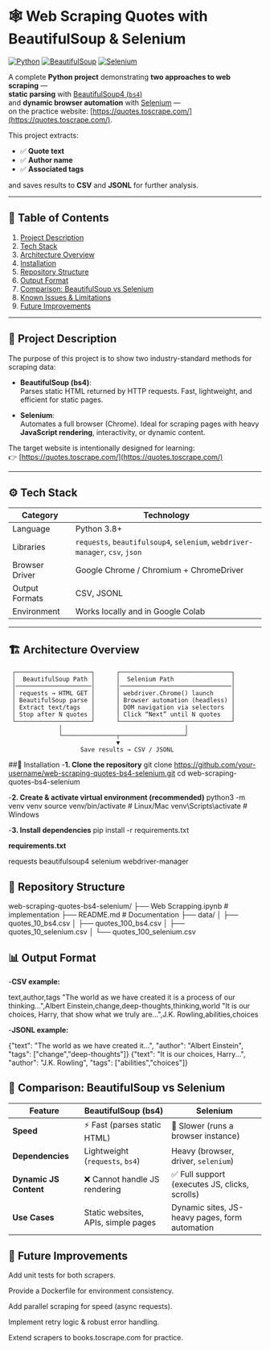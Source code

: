 # 🕸️ Web Scraping Quotes with BeautifulSoup & Selenium

[![Python](https://img.shields.io/badge/python-3.8%2B-blue.svg)](https://www.python.org/)
[![BeautifulSoup](https://img.shields.io/badge/library-BeautifulSoup4-brightgreen)](https://www.crummy.com/software/BeautifulSoup/bs4/doc/)
[![Selenium](https://img.shields.io/badge/library-Selenium-orange)](https://www.selenium.dev/documentation/)

A complete **Python project** demonstrating **two approaches to web scraping** —  
**static parsing** with [BeautifulSoup4 (`bs4`)](https://www.crummy.com/software/BeautifulSoup/bs4/doc/)  
and **dynamic browser automation** with [Selenium](https://www.selenium.dev/documentation/) —  
on the practice website: [https://quotes.toscrape.com/](https://quotes.toscrape.com/).

This project extracts:
- ✅ **Quote text**
- ✅ **Author name**
- ✅ **Associated tags**

and saves results to **CSV** and **JSONL** for further analysis.

---

## 📑 Table of Contents
1. [Project Description](#project-description)
2. [Tech Stack](#tech-stack)
3. [Architecture Overview](#architecture-overview)
4. [Installation](#installation)
5. [Repository Structure](#repository-structure)
9. [Output Format](#output-format)
10. [Comparison: BeautifulSoup vs Selenium](#comparison-beautifulsoup-vs-selenium)
11. [Known Issues & Limitations](#known-issues--limitations)
12. [Future Improvements](#future-improvements)


---

## 📘 Project Description
The purpose of this project is to show two industry-standard methods for scraping data:

- **BeautifulSoup (bs4)**:  
  Parses static HTML returned by HTTP requests. Fast, lightweight, and efficient for static pages.

- **Selenium**:  
  Automates a full browser (Chrome). Ideal for scraping pages with heavy **JavaScript rendering**, interactivity, or dynamic content.

The target website is intentionally designed for learning:  
👉 [https://quotes.toscrape.com/](https://quotes.toscrape.com/)

---

## ⚙️ Tech Stack
| Category         | Technology                                                                 |
|------------------|-----------------------------------------------------------------------------|
| Language         | Python 3.8+                                                                 |
| Libraries        | `requests`, `beautifulsoup4`, `selenium`, `webdriver-manager`, `csv`, `json`|
| Browser Driver   | Google Chrome / Chromium + ChromeDriver                                     |
| Output Formats   | CSV, JSONL                                                                  |
| Environment      | Works locally and in Google Colab                                           |

---

## 🏗️ Architecture Overview
```text
 ┌─────────────────────┐      ┌───────────────────────────────┐
 │  BeautifulSoup Path │      │  Selenium Path                │
 │─────────────────────│      │───────────────────────────────│
 │ requests → HTML GET │      │ webdriver.Chrome() launch     │
 │ BeautifulSoup parse │      │ Browser automation (headless) │
 │ Extract text/tags   │      │ DOM navigation via selectors  │
 │ Stop after N quotes │      │ Click “Next” until N quotes   │
 └─────────────────────┘      └───────────────────────────────┘
              │                                  │
              └───────────────┬──────────────────┘
                              ▼
                    Save results → CSV / JSONL

```
##🔧 Installation
-**1. Clone the repository**
git clone https://github.com/your-username/web-scraping-quotes-bs4-selenium.git
cd web-scraping-quotes-bs4-selenium

-**2. Create & activate virtual environment (recommended)**
python3 -m venv venv
source venv/bin/activate   # Linux/Mac
venv\Scripts\activate      # Windows

-**3. Install dependencies**
pip install -r requirements.txt


**requirements.txt**

requests
beautifulsoup4
selenium
webdriver-manager



## 📂 Repository Structure
web-scraping-quotes-bs4-selenium/
├── Web Scrapping.ipynb          # implementation
├── README.md              # Documentation
├── data/
│   ├── quotes_10_bs4.csv
│   ├── quotes_100_bs4.csv
│   ├── quotes_10_selenium.csv
│   └── quotes_100_selenium.csv



## 📊 Output Format

-**CSV example:**

text,author,tags
"The world as we have created it is a process of our thinking...",Albert Einstein,change,deep-thoughts,thinking,world
"It is our choices, Harry, that show what we truly are...",J.K. Rowling,abilities,choices


-**JSONL example:**

{"text": "The world as we have created it...", "author": "Albert Einstein", "tags": ["change","deep-thoughts"]}
{"text": "It is our choices, Harry...", "author": "J.K. Rowling", "tags": ["abilities","choices"]}


## 📐 Comparison: BeautifulSoup vs Selenium


| Feature                | BeautifulSoup (bs4)                 | Selenium                                       |
| ---------------------- | ----------------------------------- | ---------------------------------------------- |
| **Speed**              | ⚡ Fast (parses static HTML)         | 🐢 Slower (runs a browser instance)            |
| **Dependencies**       | Lightweight (`requests`, `bs4`)     | Heavy (browser, driver, `selenium`)            |
| **Dynamic JS Content** | ❌ Cannot handle JS rendering        | ✅ Full support (executes JS, clicks, scrolls)  |
| **Use Cases**          | Static websites, APIs, simple pages | Dynamic sites, JS-heavy pages, form automation |



## 🚀 Future Improvements

Add unit tests for both scrapers.

Provide a Dockerfile for environment consistency.

Add parallel scraping for speed (async requests).

Implement retry logic & robust error handling.

Extend scrapers to books.toscrape.com for practice.
